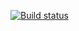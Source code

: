[![Build status](https://ci.appveyor.com/api/projects/status/n2kucplpbvnecn83/branch/master?svg=true)](https://ci.appveyor.com/project/kaymak94/auqahometusk3-1/branch/master)

